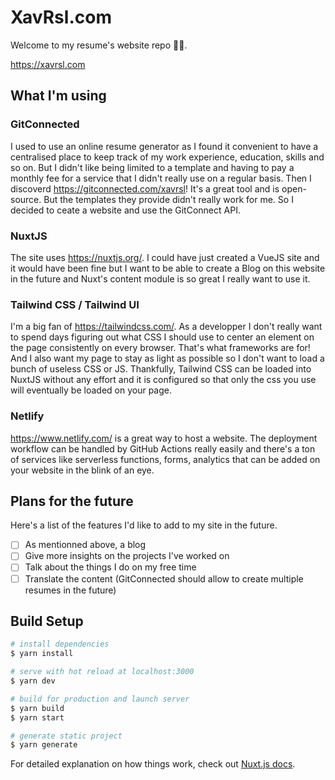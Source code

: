 # XavRsl.com

Welcome to my resume's website repo 🙇‍♂️.

https://xavrsl.com

## What I'm using

### GitConnected
I used to use an online resume generator as I found it convenient to have a centralised place to keep track of my work experience, education, skills and so on. But I didn't like being limited to a template and having to pay a monthly fee for a service that I didn't really use on a regular basis. Then I discoverd https://gitconnected.com/xavrsl! It's a great tool and is open-source. But the templates they provide didn't really work for me. So I decided to ceate a website and use the GitConnect API.

### NuxtJS
The site uses https://nuxtjs.org/. I could have just created a VueJS site and it would have been fine but I want to be able to create a Blog on this website in the future and Nuxt's content module is so great I really want to use it.

### Tailwind CSS / Tailwind UI
I'm a big fan of https://tailwindcss.com/. As a developper I don't really want to spend days figuring out what CSS I should use to center an element on the page consistently on every browser. That's what frameworks are for! And I also want my page to stay as light as possible so I don't want to load a bunch of useless CSS or JS. Thankfully, Tailwind CSS can be loaded into NuxtJS without any effort and it is configured so that only the css you use will eventually be loaded on your page.

### Netlify
https://www.netlify.com/ is a great way to host a website. The deployment workflow can be handled by GitHub Actions really easily and there's a ton of services like serverless functions, forms, analytics that can be added on your website in the blink of an eye.

## Plans for the future
Here's a list of the features I'd like to add to my site in the future.
- [ ] As mentionned above, a blog
- [ ] Give more insights on the projects I've worked on
- [ ] Talk about the things I do on my free time
- [ ] Translate the content (GitConnected should allow to create multiple resumes in the future)

## Build Setup

```bash
# install dependencies
$ yarn install

# serve with hot reload at localhost:3000
$ yarn dev

# build for production and launch server
$ yarn build
$ yarn start

# generate static project
$ yarn generate
```

For detailed explanation on how things work, check out [Nuxt.js docs](https://nuxtjs.org).
